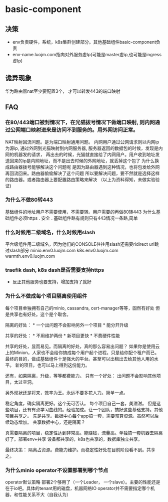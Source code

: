 # basic-component

## 决策

* env负责硬件，系统，k8s集群创建部分。其他基础组件basic-component负责
* env-name.luojm.com指向对外服务虚Ip(可能是master虚ip,也可能是ingress虚Ip)

## 诡异现象

 华为路由器nat至少要配置3个，
 才可以转发443的端口映射


## FAQ

### 在80/443端口被封情况下，在光猫拨号情况下做端口映射, 则内网通过公网端口映射进来是访问不到服务的。用外网访问正常。

NAT映射回流问题。是为端口映射通用问题。
内网用户通过公网请求则以内网ip为源ip, 通过外网到光猫映射到内网服务器, 服务器返回的数据包的时候，发现是内网的机器发的请求，
再出去的时候，光猫就直接给了内网用户。用户收到地址发送回来的ip是内网地址，而不是出去时候的外网地址，就丢掉这个包了
为什么换成路由器拨号能够解决这个问题呢
是因为路由器遇到这种情况，也将包发给外网再回流回来。路由器偷偷解决了这个问题
所以要解决问题，要不然就是选择这样的路由器。或者路由器上要配置路由策略来解决
（以上为资料得知，未做实验验证)

### 为什么不做80转443

基础组件的地址用户不需要使用，不需要转。用户需要的再做80转443
为什么基础组件必须https
. 安全
. 基础组件路有规则只有443情况一条路,简单

### 什么时候用二级域名，什么时候用slash

平台级组件用二级域名，因为他们的CONSOLE往往用slash还需要ridirect url跳过slash部分
minio.env0.luojm.com
k8s.env0.luojm.com
warmth.env0.luojm.com

### traefik dash, k8s dash是否需要支持https

* 反正其他服务也要支持，增加支持了就好

### 为什么不做成每个项目隔离使用组件

每个项目单独拥有自己的minio, cassandra, cert-manager等等，固然有好处
但是共享也有好处。这个是个取舍。

隔离的好处： 
	* 一个出问题不会影响另外一个项目
	* 能分开升级
  
共享的好处： 
	* 不用维护两份
	* 新项目更快
	* 不费硬件性能

共享的好处，显而易见。而隔离的好处，真的那么容易出问题？
如果你是使用云上的Minion，人家也不会给你搞成每个用户起个进程。只是给你配个租户而已。
最终的目的，做成基础组件十足强大的平台。甚至可以出租出去给其他人用的水平。
新的项目，也可以马上得到这份能力。

还有，如果隔离，升级，等等都费能力。
只有一个好处： 出问题不会影响其他项目，太过空洞。

另外现状还是将来，效率为王。永远不要多花人力。简单一点。

稳定角度，确实隔离更好。这个无可否认。
每个项目自己一套，美滋滋。
但是这些项目，还有有点学习曲线的。经验加成。让一个团队，搞好这些基础支持。其他项目共享之。
先是共享。数据中心每个app搞一套，需要预算资源。虽然可以后续动态增加。
共享数据中心，还是隔离？

真需要隔离的项目，稳定性达到非常高。能赚钱，流量高。单独搞一套机器去隔离好了。部署env+共享
设备都共享的，k8s也共享的，数据库独立共享。

最终决策： 隔离占资源。费能力维护。而稳定性好处在目前阶段看不到。共享之。

### 为什么minio operator不设置部署到哪个节点

operator默认策略 部署2个够用了（一个Leader， 一个slave）。主要的性能还是在于io吧。具体的tenant用的磁盘，机器网络IO
operator并不需要指定哪个机器，和性能关系不大（自我认为）
